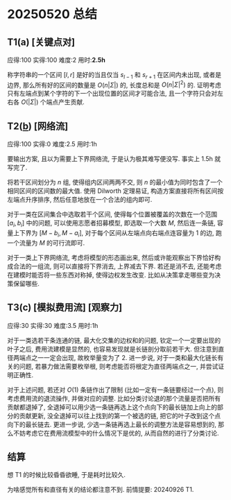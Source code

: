 # 20250520 总结

## T1(a) [关键点对]

应得:100 实得:100 难度:2 用时:**2.5h**

称字符串的一个区间 $[l, r]$ 是好的当且仅当 $s_{l-1}$ 和 $s_{r+1}$ 在区间内未出现, 或者是边界, 那么所有好的区间的数量是 $O(n|\Sigma|)$ 的, 长度总和是 $O(n|\Sigma|^2)$ 的. 证明考虑只有左端点到某个字符的下一个出现位置的区间才可能合法, 且一个字符只会对左右各 $O(|\Sigma|)$ 个端点产生贡献.

## T2([b](https://codeforces.com/problemset/problem/1250/K)) [网络流]

应得:100 实得:0 难度:2.5 用时:1h

要输出方案, 且以为需要上下界网络流, 于是认为极其难写便没写. 事实上 1.5h 就写完了.

将若干区间划分为 $n$ 组, 使得组内区间两两不交, 则 $n$ 的最小值为同时包含了一个相同区间的区间数的最大值. 使用 Dilworth 定理易证, 构造方案直接将所有区间按左端点升序排序, 然后任意地放在一个合法的组内即可.

对于一类在区间集合中选取若干个区间, 使得每个位置被覆盖的次数在一个范围 $[a_i, b_i]$ 中的问题, 可以使用志愿者招募模型, 即选取一个大数 $M$, 然后连一条链, 容量上下界为 $[M-b_i, M-a_i]$, 对于每个区间从左端点向右端点连容量为 1 的边, 跑一个流量为 $M$ 的可行流即可.

对于一类上下界网络流, 考虑将模型的形态画出来, 然后或许能观察出下界恰好构成合法的一组流, 则可以直接将下界消去, 上界减去下界. 若还是消不去, 还能考虑在建模时能否将一些东西对称掉, 使得边权发生改变. 比如从决策拿走哪些变为决策保留哪些.

## T3(c) [模拟费用流] [观察力]

应得:30 实得:30 难度:3.5 用时:1h

对于一类选若干条连通的链, 最大化交集的边权和的问题, 钦定一个一定要出现的叶子之后, 费用流建模是显然的, 也容易发现就是长链剖分取前若干大. 但注意到直径两端点之一一定会出现, 故枚举量变为了 2. 进一步说, 对于一类和最大化链长有关的问题, 若暴力做法需要枚举根, 则考虑能否将根定为直径两端点之一, 并尝试证明正确性.

对于上述问题, 若还对 $O(1)$ 条链作出了限制 (比如一定有一条链要经过一个点), 则考虑费用流的退流操作, 并做对应的调整. 比如分类讨论退的那个流量是否把所有贡献都退掉了, 全退掉可以用少选一条链再选上这个点向下的最长链加上向上的部分的贡献更新, 没全退掉可以往上找到的第一个被选的链, 把它的叶子改到这个点向下的最长链去. 更进一步说, 少选一条链再选上最长的调整方法是容易想到的, 那么不妨考虑它在费用流模型中的什么情况下是优的, 从而自然的进行了分类讨论.

## 结算

想 T1 的时候比较昏昏欲睡, 于是耗时比较久.

为啥感觉所有和直径有关的结论都注意不到. 前情提要: 20240926 T1.

